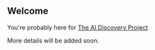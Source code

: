 ## Welcome
You're probably here for [The AI Discovery Project](https://survivalcrziest.github.io/ai/discovery.html)

More details will be added soon.
